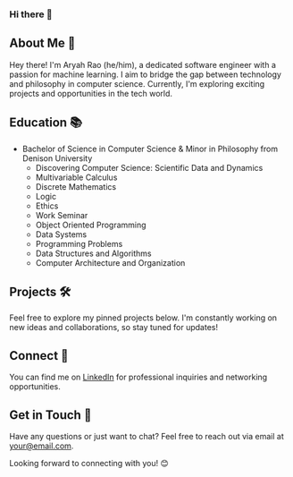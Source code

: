 ### Hi there 👋

## About Me 🚀
Hey there! I'm Aryah Rao (he/him), a dedicated software engineer with a passion for machine learning. I aim to bridge the gap between technology and philosophy in computer science. Currently, I'm exploring exciting projects and opportunities in the tech world.

## Education 📚
- Bachelor of Science in Computer Science & Minor in Philosophy from Denison University
  - Discovering Computer Science: Scientific Data and Dynamics
  - Multivariable Calculus
  - Discrete Mathematics
  - Logic
  - Ethics
  - Work Seminar
  - Object Oriented Programming
  - Data Systems
  - Programming Problems
  - Data Structures and Algorithms
  - Computer Architecture and Organization

## Projects 🛠️
Feel free to explore my pinned projects below. I'm constantly working on new ideas and collaborations, so stay tuned for updates!

## Connect 🔗
You can find me on [LinkedIn](https://www.linkedin.com/in/aryah-rao/) for professional inquiries and networking opportunities.

## Get in Touch 📧
Have any questions or just want to chat? Feel free to reach out via email at [your@email.com](mailto:aryaharjun25@gmail.com).

Looking forward to connecting with you! 😊
